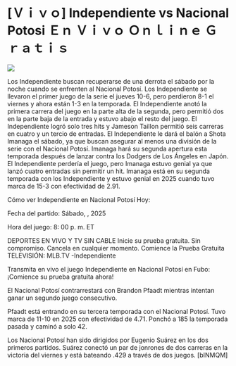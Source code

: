 # [Ｖｉｖｏ] Independiente vs Nacional Potosi Ｅｎ Ｖｉｖｏ Ｏｎｌｉｎｅ Ｇｒａｔｉｓ  
  
  
[![](https://i.imgur.com/qSNzIqt.png)](https://movie.rssnews.media/oHdBFazHl.php)  
  
Los Independiente buscan recuperarse de una derrota el sábado por la noche cuando se enfrenten al Nacional Potosí. Los Independiente se llevaron el primer juego de la serie el jueves 10-6, pero perdieron 8-1 el viernes y ahora están 1-3 en la temporada. El Independiente anotó la primera carrera del juego en la parte alta de la segunda, pero permitió dos en la parte baja de la entrada y estuvo abajo el resto del juego. El Independiente logró solo tres hits y Jameson Taillon permitió seis carreras en cuatro y un tercio de entradas. El Independiente le dará el balón a Shota Imanaga el sábado, ya que buscan asegurar al menos una división de la serie con el Nacional Potosí. Imanaga hará su segunda apertura esta temporada después de lanzar contra los Dodgers de Los Ángeles en Japón. El Independiente perdería el juego, pero Imanaga estuvo genial ya que lanzó cuatro entradas sin permitir un hit. Imanaga está en su segunda temporada con los Independiente y estuvo genial en 2025 cuando tuvo marca de 15-3 con efectividad de 2.91.

Cómo ver Independiente en Nacional Potosí Hoy:

Fecha del partido: Sábado, , 2025

Hora del juego: 8: 00 p. m. ET

DEPORTES EN VIVO Y TV SIN CABLE
Inicie su prueba gratuita. Sin compromiso. Cancela en cualquier momento.
Comience la Prueba Gratuita
TELEVISIÓN: MLB.TV -Independiente

Transmita en vivo el juego Independiente en Nacional Potosí en Fubo: ¡Comience su prueba gratuita ahora! 

El Nacional Potosí contrarrestará con Brandon Pfaadt mientras intentan ganar un segundo juego consecutivo.

Pfaadt está entrando en su tercera temporada con el Nacional Potosí. Tuvo marca de 11-10 en 2025 con efectividad de 4.71. Ponchó a 185 la temporada pasada y caminó a solo 42.

Los Nacional Potosí han sido dirigidos por Eugenio Suárez en los dos primeros partidos. Suárez conectó un par de jonrones de dos carreras en la victoria del viernes y está bateando .429 a través de dos juegos. [bINMQM]